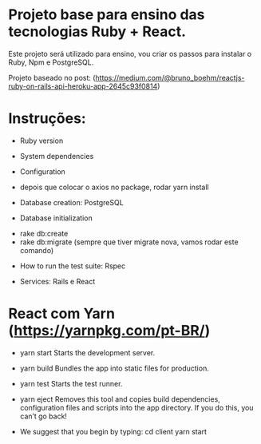 # Projeto base para ensino das tecnologias Ruby + React.

Este projeto será utilizado para ensino, vou criar os passos para instalar o Ruby, Npm e PostgreSQL.

Projeto baseado no post: (https://medium.com/@bruno_boehm/reactjs-ruby-on-rails-api-heroku-app-2645c93f0814)

# Instruções:

* Ruby version

* System dependencies

* Configuration
- depois que colocar o axios no package, rodar yarn install

* Database creation: PostgreSQL

* Database initialization
- rake db:create
- rake db:migrate (sempre que tiver migrate nova, vamos rodar este comando)

* How to run the test suite: Rspec

* Services: Rails e React

# React com Yarn (https://yarnpkg.com/pt-BR/)
  - yarn start
    Starts the development server.

  - yarn build
    Bundles the app into static files for production.

  - yarn test
    Starts the test runner.

  - yarn eject
    Removes this tool and copies build dependencies, configuration files
    and scripts into the app directory. If you do this, you can’t go back!

  - We suggest that you begin by typing:
    cd client
    yarn start

